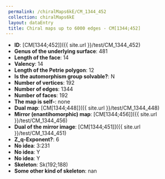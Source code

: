 ```yaml
--- 
 permalink: /chiralMaps6kE/CM_1344_452 
 collection: chiralMaps6kE
 layout: dataEntry
 title: Chiral maps up to 6000 edges - CM[1344;452]
---
```


- **ID**: [CM[1344;452]]({{ site.url }}/test/CM_1344_452)
- **Genus of the underlying surface**: 481
- **Length of the face**: 14
- **Valency**: 14
- **Length of the Petrie polygon**: 12
- **Is the automorphism group solvable?**: N
- **Number of vertices**: 192
- **Number of edges**: 1344
- **Number of faces**: 192
- **The map is self-**: none
- **Dual map**: [CM[1344;448]]({{ site.url }}/test/CM_1344_448)
- **Mirror (enantihomorphic) map**: [CM[1344;456]]({{ site.url }}/test/CM_1344_456)
- **Dual of the mirror image**: [CM[1344;451]]({{ site.url }}/test/CM_1344_451)
- **Z_q-Exponent?**: 6
- **No idea**:  3:231
- **No idea**: Y
- **No idea**: Y
- **Skeleton**: Sk(192;188)
- **Some other kind of skeleton**: nan
